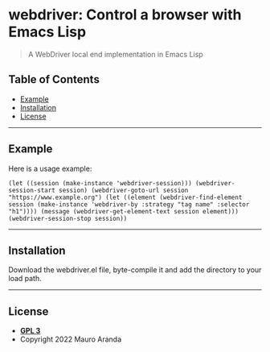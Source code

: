 # webdriver: Control a browser with Emacs Lisp

> A WebDriver local end implementation in Emacs Lisp

## Table of Contents

- [Example](#example)
- [Installation](#installation)
- [License](#license)

---

## Example

Here is a usage example:


`(let ((session (make-instance 'webdriver-session)))
  (webdriver-session-start session)
  (webdriver-goto-url session "https://www.example.org")
  (let ((element
         (webdriver-find-element session (make-instance 'webdriver-by
                                                        :strategy "tag name"
                                                        :selector "h1"))))
    (message (webdriver-get-element-text session element)))
  (webdriver-session-stop session))`

---

## Installation

Download the webdriver.el file, byte-compile it and add the directory
to your load path.

---

## License

- **[GPL 3](https://www.gnu.org/licenses/gpl-3.0-standalone.html)**
- Copyright 2022 Mauro Aranda
